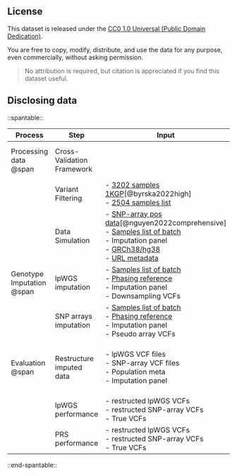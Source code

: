 ## License

This dataset is released under the [CC0 1.0 Universal (Public Domain Dedication)](https://creativecommons.org/publicdomain/zero/1.0/).

You are free to copy, modify, distribute, and use the data for any purpose, even commercially, without asking permission.

> No attribution is required, but citation is appreciated if you find this dataset useful.

## Disclosing data


::spantable::

| Process                   | Step                       | Input                                                                                                              | Output      |
|---------------------------|----------------------------|--------------------------------------------------------------------------------------------------------------------|-------------|
| Processing data  @span    | Cross-Validation Framework |                                                                                                                    | - [Samples list of batch][2]<br> - [2504 samples list][8]             |
|    | Variant Filtering          | - [3202 samples 1KGP][7][@byrska2022high]<br> - [2504 samples list][8]                                                                                                                    | - Imputation panel            |
|                           | Data Simulation            | - [SNP-array pos data][3][@nguyen2022comprehensive]<br>- [Samples list of batch][2]<br>- Imputation panel<br>- [GRCh38/hg38][4]<br>- [URL metadata][6]                                                                                                                    | - Pseudo array VCFs <br>- Downsampling VCFs|
| Genotype Imputation @span | lpWGS  imputation          | - [Samples list of batch][2]<br>- [Phasing reference][1]<br>- Imputation panel<br>- Downsampling VCFs                                               | - lpWGS VCF files        |
|                           | SNP arrays imputation      | - [Samples list of batch][2]<br>- [Phasing reference][1]<br>- Imputation panel<br>- Pseudo array VCFs | - SNP-array VCF files            |
| Evaluation @span          | Restructure imputed data         | - lpWGS VCF files<br>- SNP-array VCF files<br>- Population meta<br> - Imputation panel                                                                                                                    | - restructed lpWGS VCFs<br>- restructed SNP-array VCFs<br>- True VCFs            |
|                           | lpWGS performance          | - restructed lpWGS VCFs<br>- restructed SNP-array VCFs<br>- True VCFs                                                                                                                    |             |
|                           | PRS performance            | - restructed lpWGS VCFs<br>- restructed SNP-array VCFs<br>- True VCFs                                                                                                                    |             |

::end-spantable::


[1]: https://github.com/KTest-VN/lps_paper/tree/main/support_data/maps 
[2]: https://github.com/KTest-VN/lps_paper/tree/main/support_data/sample_list
[3]: https://github.com/KTest-VN/lps_paper/tree/main/support_data/input_array
[4]: https://ftp.ncbi.nlm.nih.gov/genomes/all/GCA/000/001/405/GCA_000001405.15_GRCh38/
[6]: https://github.com/KTest-VN/lps_paper/tree/main/support_data/meta_10_folds
[7]: https://ftp.1000genomes.ebi.ac.uk/vol1/ftp/data_collections/1000G_2504_high_coverage/working/20201028_3202_phased
[8]: https://github.com/KTest-VN/lps_paper/blob/main/support_data/2504_samples.txt
